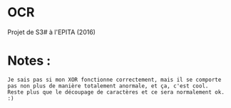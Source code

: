 # OCR
Projet de S3# à l'EPITA (2016)

# Notes :
	Je sais pas si mon XOR fonctionne correctement, mais il se comporte pas non plus de manière totalement anormale, et ça, c'est cool.
	Reste plus que le découpage de caractères et ce sera normalement ok. :)
